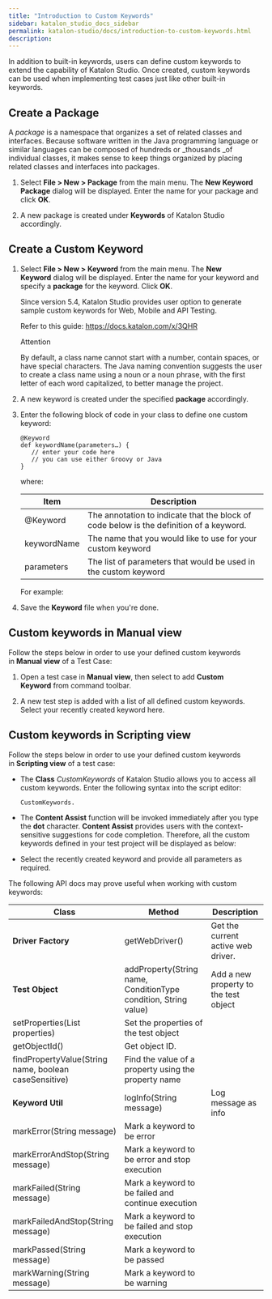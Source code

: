 ```yaml
---
title: "Introduction to Custom Keywords" 
sidebar: katalon_studio_docs_sidebar
permalink: katalon-studio/docs/introduction-to-custom-keywords.html 
description: 
---
```

In addition to built-in keywords, users can define custom keywords to extend the capability of Katalon Studio. Once created, custom keywords can be used when implementing test cases just like other built-in keywords. 

Create a Package
----------------

A _package_ is a namespace that organizes a set of related classes and interfaces. Because software written in the Java programming language or similar languages can be composed of hundreds or _thousands _of individual classes, it makes sense to keep things organized by placing related classes and interfaces into packages.

1.  Select **File > New > Package** from the main menu. The **New Keyword Package** dialog will be displayed. Enter the name for your package and click **OK**.  
      
      
    
2.  A new package is created under **Keywords** of Katalon Studio accordingly.  
    

Create a Custom Keyword
-----------------------

1.  Select **File > New > Keyword** from the main menu. The **New Keyword** dialog will be displayed. Enter the name for your keyword and specify a **package** for the keyword. Click **OK**.
    
    Since version 5.4, Katalon Studio provides user option to generate sample custom keywords for Web, Mobile and API Testing.
    
    Refer to this guide: https://docs.katalon.com/x/3QHR
    
      
    
    Attention
    
    By default, a class name cannot start with a number, contain spaces, or have special characters. The Java naming convention suggests the user to create a class name using a noun or a noun phrase, with the first letter of each word capitalized, to better manage the project.
    
      
      
    
2.  A new keyword is created under the specified **package** accordingly.  
      
      
    
3.  Enter the following block of code in your class to define one custom keyword:
    
    ```
    @Keyword
    def keywordName(parameters…) {
       // enter your code here
       // you can use either Groovy or Java      
    }
    ```
    
    where:
    
    | Item | Description |
    | --- | --- |
    | @Keyword | The annotation to indicate that the block of code below is the definition of a keyword. |
    | keywordName | The name that you would like to use for your custom keyword |
    | parameters | The list of parameters that would be used in the custom keyword |
    
    For example:  
    
4.  Save the **Keyword** file when you're done.  
      
    

Custom keywords in Manual view
------------------------------

Follow the steps below in order to use your defined custom keywords in **Manual view** of a Test Case:

1.  Open a test case in **Manual** **view**, then select to add **Custom Keyword** from command toolbar.  
      
      
    
2.  A new test step is added with a list of all defined custom keywords. Select your recently created keyword here.  
    

Custom keywords in Scripting view
---------------------------------

Follow the steps below in order to use your defined custom keywords in **Scripting view** of a test case:

*   The **Class** _CustomKeywords_ of Katalon Studio allows you to access all custom keywords. Enter the following syntax into the script editor:
    
    ```
    CustomKeywords.
    ```
    
*   The **Content Assist** function will be invoked immediately after you type the **dot** character. **Content Assist** provides users with the context-sensitive suggestions for code completion. Therefore, all the custom keywords defined in your test project will be displayed as below:

*   Select the recently created keyword and provide all parameters as required.  
      
    

The following API docs may prove useful when working with custom keywords:

| Class | Method | Description |
| --- | --- | --- |
| **Driver Factory** | getWebDriver() | Get the current active web driver. |
| **Test Object** | addProperty(String name, ConditionType condition, String value) | Add a new property to the test object |
| setProperties(List<TestObjectProperty> properties) | Set the properties of the test object |
| getObjectId() | Get object ID. |
| findPropertyValue(String name, boolean caseSensitive) | Find the value of a property using the property name |
| **Keyword Util** | logInfo(String message) | Log message as info |
| markError(String message) | Mark a keyword to be error |
| markErrorAndStop(String message) | Mark a keyword to be error and stop execution |
| markFailed(String message) | Mark a keyword to be failed and continue execution |
| markFailedAndStop(String message) | Mark a keyword to be failed and stop execution |
| markPassed(String message) | Mark a keyword to be passed |
| markWarning(String message) | Mark a keyword to be warning |
